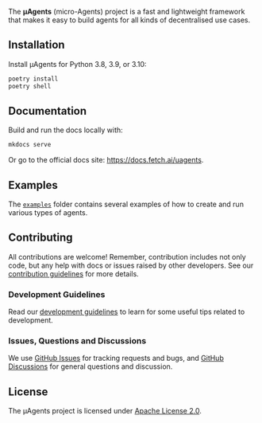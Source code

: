 The **μAgents** (micro-Agents) project is a fast and lightweight framework that makes it easy to build agents for all kinds of decentralised use cases.

## Installation

Install μAgents for Python 3.8, 3.9, or 3.10:

```bash
poetry install
poetry shell
```

## Documentation

Build and run the docs locally with:
```bash
mkdocs serve
```
Or go to the official docs site: https://docs.fetch.ai/uagents.

## Examples

The [`examples`](./examples) folder contains several examples of how to create and run various types of agents.


## Contributing

All contributions are welcome! Remember, contribution includes not only code, but any help with docs or issues raised by other developers. See our [contribution guidelines](CONTRIBUTING.md) for more details.

### Development Guidelines

Read our [development guidelines](DEVELOPING.md) to learn for some useful tips related to development.

### Issues, Questions and Discussions

We use [GitHub Issues](https://github.com/fetchai/uAgents/issues) for tracking requests and bugs, and [GitHub Discussions](https://github.com/fetchai/uAgents/discussions) for general questions and discussion.

## License

The μAgents project is licensed under [Apache License 2.0](LICENSE).

